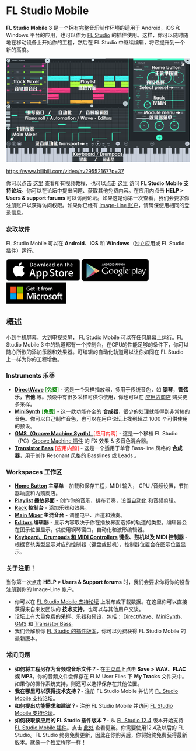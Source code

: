 # FL Studio Mobile

**FL Studio Mobile 3** 是一个拥有完整音乐制作环境的适用于 Android，iOS 和 Windows 平台的应用，也可以作为 [FL Studio][1] 的插件使用。这样，你可以随时随地在移动设备上开始你的工程，然后在 FL Studio 中继续编辑，将它提升到一个新的高度。

![主界面](../assets/images/main_ui_zh.png)

https://www.bilibili.com/video/av29552167?p=37

你可以点击 [这里][2] 查看所有视频教程，也可以点击 [这里][3] 访问 **FL Studio Mobile 支持论坛**。你可以在论坛中提出问题、获取其他免费内容。在应用内点击 **HELP > Users & support forums** 可以访问论坛。如果这是你第一次查看，我们会要求你注册账户以获得访问权限。如果你已经有 [Image-Line 账户][4]，请确保使用相同的登录信息。

<a id="install"></a>

### 获取软件

FL Studio Mobile 可以在 **Android**、**iOS** 和 **Windows**（独立应用或 FL Studio 插件）运行。

[![Apple Store](../assets/stores/apple_store.png)][5] [![Google Play](../assets/stores/google_play.png)][6] [![Microsoft Store](../assets/stores/microsoft_store.png)][7]

<a id="overview"></a>

## 概述

小到手机屏幕，大到电视荧屏， FL Studio Mobile 可以在任何屏幕上运行。FL Studio Mobile 3 中的轨道都有一个控制台，在CPU的性能足够的条件下，你可以随心所欲的添加乐器和效果器。可编辑的自动化轨道可以让你如同在 FL Studio 上一样为你的工程增色。

<a id="instruments"></a>

### Instruments 乐器

*   [**DirectWave**][8] <font color="green">[**免费**]</font> - 这是一个采样播放器，多用于传统音色，如 **钢琴**，**管弦乐**，**吉他** 等。预设中有很多采样可供你使用，你也可以在 [应用内商店][9] 购买更多采样。
*   [**MiniSynth**][10] <font color="green">[**免费**]</font> - 这一款功能齐全的 **合成器**，很少的处理就能得到非常棒的音色。你可以自己制作音色，也可以在用户论坛上找到超过 1000 个可供使用的预设。
*   [**GMS（Groove Machine Synth）**][11]<font color="red">[应用内购]</font> - 这是一个移植 FL Studio（PC）[Groove Machine 插件][12] 的 FX 效果 & 多音色混合器。
*   [**Transistor Bass**][13] <font color="red">[应用内购]</font> - 这是一个适用于单音 Bass-line 风格的 **合成器**，用于创作 Resonant 风格的 Basslines 或 Leads 。

<a id="spaces"></a>

### Workspaces 工作区

*   **[Home Button][14] 主菜单** - 加载和保存工程，MIDI 输入， CPU /音频设置，节拍器响度和内购商店。
*   **[Playlist][15] 播放界面** - 创作你的音乐，排布节奏，设置[自动化][16] 和音频剪辑。
*   **[Rack][17] 控制台** - 添加乐器和效果。
*   **[Main Mixer][18] 主混音台** - 调整电平、声道和独奏。
*   **[Editors][19] 编辑器** - 显示内容取决于你在播放界面选择的轨道的类型。编辑器会在图示位置显示，供使用钢琴窗口，自动化和波形编辑器。
*   **[Keyboard、Drumpads 和 MIDI Controllers][20] 键盘、鼓机以及 MIDI 控制器** - 根据音轨类型显示对应的控制器（键盘或鼓机），控制器位置会在图示位置显示。

<a id="registration"></a>

### 关于注册！

当你第一次点击 **HELP > Users & Support forums** 时，我们会要求你将你的设备注册到你的 Image-Line 帐户。

*   你可以在 [FL Studio Mobile 支持论坛][3] 上发布或下载数据。在这里你可以直接获得来自来发团队的 **技术支持**，也可以与其他用户交谈。
*   论坛上有大量免费的采样、乐器和预设，包括： [DirectWave][21]、[MiniSynth][22]、[GMS][23] 和 [Transistor Bass][24]。
*   我们会解锁你 [FL Studio 的插件版本][25]，你可以免费获得 FL Studio Mobile 的最新版本。

<a id="faq"></a>

### 常问问题

*   **如何将工程另存为音频或音乐文件？**- 在[主菜单][14]上点击 **Save > WAV、FLAC 或 MP3**。你的音频文件会保存在 FLM User Files 下 **My Tracks** 文件夹中。如果你的操作系统支持，则还可以选择保存在其他位置。
*   **我在哪里可以获得技术支持？**- 注册 FL Studio Mobile 并访问 [FL Studio Mobile 支持论坛][3]。
*   **如何提出功能需求和建议？**- 注册 FL Studio Mobile 并访问 [FL Studio Mobile 支持论坛][3]。
*   **如何获取该应用的 FL Studio 插件版本？**- 从 [FL Studio 12.4][26] 版本开始支持 [FL Studio Mobile 插件][27]。点击 [此处][28] 查看更新。你需要使用12.4及以后的 FL Studio。FL Studio 终身免费更新，因此在你购买后，你将始终免费获得最新版本。就像一个独立程序一样！

[1]: https://www.image-line.com/flstudio/
[2]: https://www.bilibili.com/video/av29552167
[3]: https://support.image-line.com/redirect/flmobile_forum
[4]: https://support.image-line.com/member/profile.php
[5]: https://apps.apple.com/cn/app/fl-studio-mobile-hd/id432850619
[6]: https://play.google.com/store/apps/details?id=com.imageline.FLM
[7]: https://www.microsoft.com/store/apps/9nblggh1zjcr
[8]: Module_DirectWave.md
[9]: HomePanel.md#shop
[10]: Module_Minisynth.md
[11]: Module_GMS.md
[12]: https://www.image-line.com/support/FLHelp/html/plugins/GMS.htm
[13]: Module_TransistorBass.md
[14]: HomePanel.md
[15]: Playlist.md
[16]: Editors.md#automationclip
[17]: Rack.md
[18]: Mixer.md
[19]: Editors.md
[20]: Controllers.md
[21]: https://forum.image-line.com/viewtopic.php?f=1964&t=78796
[22]: https://forum.image-line.com/viewtopic.php?f=1964&t=119657
[23]: https://forum.image-line.com/viewtopic.php?f=1964&t=164423
[24]: https://forum.image-line.com/viewtopic.php?f=1964&t=164424
[25]: https://support.image-line.com/redirect/flstudiomobile_plugin
[26]: https://www.image-line.com/downloads/flstudiodownload.html
[27]: FLStudioPlugin.md
[28]: https://support.image-line.com/redirect/flmobile_flplugin